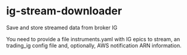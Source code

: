 # ig-stream-downloader
Save and store streamed data from broker IG

You need to provide a file instruments.yaml with IG epics to stream, an trading_ig config file and, optionally, AWS notification ARN information.
